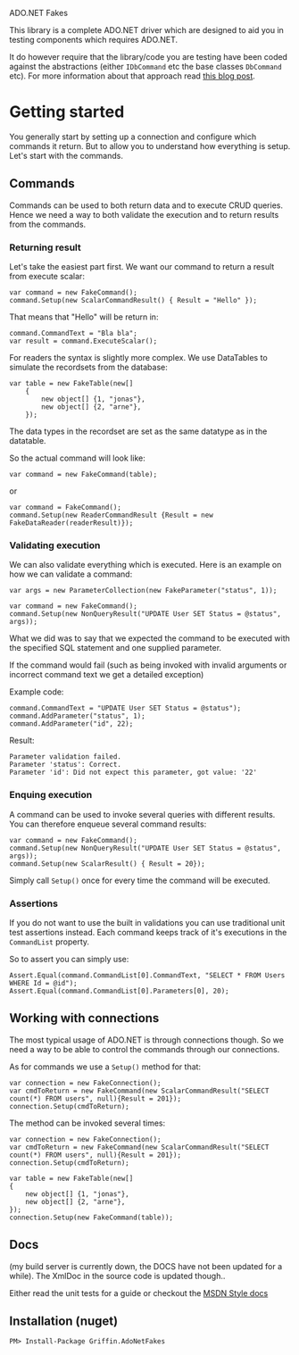ADO.NET Fakes

This library is a complete ADO.NET driver which are designed to aid you in testing components which requires ADO.NET. 

It do however require that the library/code you are testing have been coded against the abstractions (either `IDbCommand` etc the base classes `DbCommand` etc). For more information about that approach read [this blog post](http://blog.gauffin.org/2013/01/ado-net-the-right-way/).

# Getting started

You generally start by setting up a connection and configure which commands it return. But to allow you to understand how everything is setup. Let's start with the commands.

## Commands

Commands can be used to both return data and to execute CRUD queries. Hence we need a way to both validate the execution and to return results from the commands.

### Returning result

Let's take the easiest part first. We want our command to return a result from execute scalar:

	var command = new FakeCommand();
	command.Setup(new ScalarCommandResult() { Result = "Hello" });
	
That means that "Hello" will be return in:

    command.CommandText = "Bla bla";
    var result = command.ExecuteScalar();
	
For readers the syntax is slightly more complex. We use DataTables to simulate the recordsets from the database:

	var table = new FakeTable(new[]
		{
			new object[] {1, "jonas"},
			new object[] {2, "arne"},
		});
		
The data types in the recordset are set as the same datatype as in the datatable.

So the actual command will look like:

	var command = new FakeCommand(table);
	
or

    var command = FakeCommand();
	command.Setup(new ReaderCommandResult {Result = new FakeDataReader(readerResult)});
	
### Validating execution

We can also validate everything which is executed. Here is an example on how we can validate a command:

	var args = new ParameterCollection(new FakeParameter("status", 1));

    var command = new FakeCommand();
	command.Setup(new NonQueryResult("UPDATE User SET Status = @status", args));
	
What we did was to say that we expected the command to be executed with the specified SQL statement and one supplied parameter.

If the command would fail (such as being invoked with invalid arguments or incorrect command text we get a detailed exception)

Example code:

    command.CommandText = "UPDATE User SET Status = @status");
	command.AddParameter("status", 1);
	command.AddParameter("id", 22);
	
Result:

	Parameter validation failed.
	Parameter 'status': Correct.
	Parameter 'id': Did not expect this parameter, got value: '22'
	
### Enquing execution

A command can be used to invoke several queries with different results. You can therefore enqueue several command results:

    var command = new FakeCommand();
	command.Setup(new NonQueryResult("UPDATE User SET Status = @status", args));
	command.Setup(new ScalarResult() { Result = 20});

Simply call `Setup()` once for every time the command will be executed.

### Assertions

If you do not want to use the built in validations you can use traditional unit test assertions instead. Each command keeps track of it's executions in the `CommandList` property.

So to assert you can simply use:

    Assert.Equal(command.CommandList[0].CommandText, "SELECT * FROM Users WHERE Id = @id");
    Assert.Equal(command.CommandList[0].Parameters[0], 20);
	

## Working with connections

The most typical usage of ADO.NET is through connections though. So we need a way to be able to control the commands through our connections.

As for commands we use a `Setup()` method for that:

	var connection = new FakeConnection();
	var cmdToReturn = new FakeCommand(new ScalarCommandResult("SELECT count(*) FROM users", null){Result = 201});
	connection.Setup(cmdToReturn);

The method can be invoked several times:

	var connection = new FakeConnection();
	var cmdToReturn = new FakeCommand(new ScalarCommandResult("SELECT count(*) FROM users", null){Result = 201});
	connection.Setup(cmdToReturn);

	var table = new FakeTable(new[]
	{
		new object[] {1, "jonas"},
		new object[] {2, "arne"},
	});
    connection.Setup(new FakeCommand(table));
	


## Docs

(my build server is currently down, the DOCS have not been updated for a while). The XmlDoc in the source code is updated though..

Either read the unit tests for a guide or checkout the [MSDN Style docs](http://griffinframework.net/docs/adonetfakes/)

## Installation (nuget)

    PM> Install-Package Griffin.AdoNetFakes